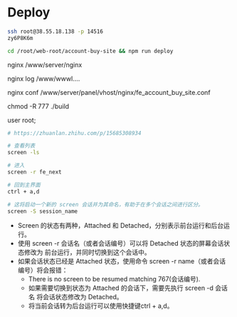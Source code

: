 # Deploy

```sh
ssh root@38.55.18.138 -p 14516
zy6P8K6m

cd /root/web-root/account-buy-site && npm run deploy
```

nginx
/www/server/nginx

nginx log
/www/wwwl....

nginx conf
/www/server/panel/vhost/nginx/fe_account_buy_site.conf

chmod -R 777 ./build

user root;

```bash
# https://zhuanlan.zhihu.com/p/15685308934

# 查看列表
screen -ls

# 进入
screen -r fe_next

# 回到主界面
ctrl + a,d

# 这将启动一个新的 screen 会话并为其命名，有助于在多个会话之间进行区分。
screen -S session_name
```

* Screen 的状态有两种，Attached 和 Detached，分别表示前台运行和后台运行。
* 使用 screen -r 会话名（或者会话编号）可以将 Detached 状态的屏幕会话状态修改为 前台运行，并同时切换到这个会话中。
* 如果会话状态已经是 Attached 状态，使用命令 screen -r name（或者会话编号）将会报错：
  * There is no screen to be resumed matching 767(会话编号).
  * 如果需要切换到状态为 Attached 的会话下，需要先执行 screen -d 会话名 将会话状态修改为 Detached。
  * 将当前会话转为后台运行可以使用快捷键ctrl + a,d。